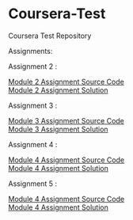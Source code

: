 # Coursera-Test
Coursera Test Repository

Assignments:


Assignment 2 :

<div>
  <a href="https://github.com/amolsawle87/Coursera-Test/tree/main/Assignments/mod2_sol">Module 2 Assignment Source Code </a>
</div>
<a href="https://amolsawle87.github.io/Coursera-Test/Assignments/mod2_sol/index.html">Module 2 Assignment Solution </a>

Assignment 3 :

<div>
<a href="https://github.com/amolsawle87/Coursera-Test/tree/main/Assignments/mod3_sol">Module 3 Assignment Source Code </a>
</div>
<a href="https://amolsawle87.github.io/Coursera-Test/Assignments/mod3_sol/index.html">Module 3 Assignment Solution </a>

Assignment 4 :

<div>
<a href="https://github.com/amolsawle87/Coursera-Test/tree/main/Assignments/mod4_sol">Module 4 Assignment Source Code </a>
</div>
<div>
<a href="https://amolsawle87.github.io/Coursera-Test/Assignments/mod4_sol/index.html">Module 4 Assignment Solution </a>
</div>

Assignment 5 :

<div>
<a href="https://github.com/amolsawle87/Coursera-Test/tree/main/Assignments/mod5_sol">Module 4 Assignment Source Code </a>
</div>
<div>
<a href="https://amolsawle87.github.io/Coursera-Test/Assignments/mod5_sol/index.html">Module 4 Assignment Solution </a>
</div>






